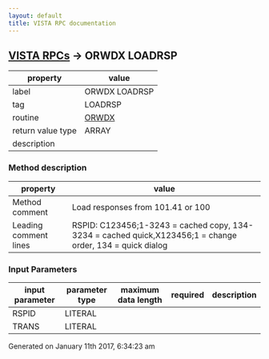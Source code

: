 ```yaml
---
layout: default
title: VISTA RPC documentation
---
```




## [VISTA RPCs](TableOfContent.md) &#8594; ORWDX LOADRSP 

 property | value 
--- | --- 
 label | ORWDX LOADRSP
 tag | LOADRSP
 routine | [ORWDX](http://code.osehra.org/dox/Routine_ORWDX_source.html)
 return value type | ARRAY
 description | 


### Method description

 property | value 
--- | --- 
 Method comment | Load responses from 101.41 or 100
 Leading comment lines | RSPID:  C123456;1-3243 = cached copy,   134-3234 = cached quick,X123456;1      = change order,  134      = quick dialog

### Input Parameters

| input parameter | parameter type | maximum data length | required | description | 
| --- | --- | --- | --- | --- | 
| RSPID | LITERAL |  |  |  | 
| TRANS | LITERAL |  |  |  | 




Generated on January 11th 2017, 6:34:23 am